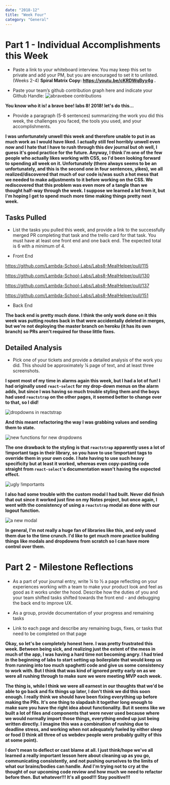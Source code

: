 ```yaml
---
date: "2018-12"
title: "Week Four"
category: "General"
---
```


# Part 1 - Individual Accomplishments this Week
* Paste a link to your whiteboard interview. You may keep this set to private and add your PM, but you are encouraged to set it to unlisted. (Weeks 2-4)
**Spiral Matrix Copy: https://youtu.be/cKRDWqByy4g .**

* Paste your team’s github contribution graph here and indicate your Github Handle:
![abravebee contributions](https://i.imgur.com/TVy8Er1.png)

**You know who it is! a brave bee! labs 8! 2018! let's do this...**

* Provide a paragraph (5-8 sentences) summarizing the work you did this week, the challenges you faced, the tools you used, and your accomplishments.

**I was unfortunately unwell this week and therefore unable to put in as much work as I would have liked. I actually still feel horribly unwell even now and I hate that I have to rush through this dev journal but oh well, I guess it's good practice for the future. Anyway, I think I'm one of the few people who actually likes working with CSS, so I'd been looking forward to spending all week on it. Unfortunately (there always seems to be an unfortunately, and this is the second one in four sentences, yikes), we all realized/discovered that much of our code is/was such a hot mess that we needed to make adjustments to it before working on the CSS. We rediscovered that this problem was even more of a tangle than we thought half-way through the week. I suppose we learned a lot from it, but I'm hoping I get to spend much more time making things pretty next week.**

## Tasks Pulled
* List the tasks you pulled this week, and provide a link to the successfully merged PR completing that task and the trello card for that task.  You must have at least one front end and one back end. The expected total is 6 with a minimum of 4.

* Front End

https://github.com/Lambda-School-Labs/Labs8-MealHelper/pull/115

https://github.com/Lambda-School-Labs/Labs8-MealHelper/pull/130

https://github.com/Lambda-School-Labs/Labs8-MealHelper/pull/137

https://github.com/Lambda-School-Labs/Labs8-MealHelper/pull/151


* Back End

**The back end is pretty much done. I think the only work done on it this week was putting routes back in that were accidentally deleted in merges, but we're not deploying the master branch on heroku (it has its own branch) so PRs aren't required for those little fixes.**

## Detailed Analysis
* Pick one of your tickets and provide a detailed analysis of the work you did.  This should be approximately ¼ page of text, and at least three screenshots.

**I spent most of my time in alarms again this week, but I had a lot of fun! I had originally used `react-select` for my drop-down menus on the alarm adds, but since I was having so much trouble styling them and the boys had used `reactstrap` on the other pages, it seemed better to change over to that, so I did!**

![dropdowns in reactstrap](https://i.imgur.com/NYu7i3g.png)

**And this meant refactoring the way I was grabbing values and sending them to state.**

![new functions for new dropdowns](https://i.imgur.com/QXatlJg.png)

**The one drawback to the styling is that `reactstrap` apparently uses a lot of !important tags in their library, so you have to use !important tags to override them in your own code. I hate having to use such heavy specificity but at least it worked, whereas even copy-pasting code straight from `react-select`'s documentation wasn't having the expected effect.**

![ugly !importants](https://i.imgur.com/WaW3vrn.png)

**I also had some trouble with the custom modal I had built. Never did finish that out since it worked just fine on my Notes project, but once again, I went with the consistency of using a `reactstrap` modal as done with our logout function.**

![a new modal](https://i.imgur.com/tyckxqS.png)

**In general, I'm not really a huge fan of libraries like this, and only used them due to the time crunch. I'd like to get much more practice building things like modals and dropdowns from scratch so I can have more control over them.**

# Part 2 - Milestone Reflections
* As a part of your journal entry, write ¼ to ½ a page reflecting on your experiences working with a team to make your product look and feel as good as it works under the hood. Describe how the duties of you and your team shifted tasks shifted towards the front end - and debugging the back end to improve UX.

* As a group, provide documentation of your progress and remaining tasks

* Link to each page and describe any remaining bugs, fixes, or tasks that need to be completed on that page

**Okay, so let's be completely honest here. I was pretty frustrated this week. Between being sick, and realizing just the extent of the mess in much of the app, I was having a hard time not becoming angry. I had tried in the beginning of labs to start setting up boilerplate that would keep us from running into too much spaghetti code and give us some consistency to work with. But I think that was kind of ignored pretty early on as we were all rushing through to make sure we were meeting MVP each week.**

**The thing is, while I think we were all earnest in our thoughts that we'd be able to go back and fix things up later, I don't think we did this soon enough. I really think we should have been fixing everything up before making the PRs. It's one thing to slapdash it together long enough to make sure you have the right idea about functionality. But it seems like we built a lot of files and components that were never used because where we would normally import those things, everything ended up just being written directly. I imagine this was a combination of rushing due to deadline stress, and working when not adequately fueled by either sleep or food (I think all three of us webdev people were probably guilty of this at some point).**

**I don't mean to deflect or cast blame at all. I just think/hope we've all learned a really important lesson here about cleaning up as you go, communicating consistently, and not pushing ourselves to the limits of what our brains/bodies can handle. And I'm trying not to cry at the thought of our upcoming code review and how much we need to refactor before then. But whatever!!! It's all good!!! Stay positive!!!**